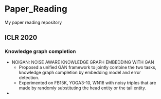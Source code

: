 # Paper_Reading
My paper reading repository
## ICLR 2020
### Knowledge graph completion
* NOIGAN: NOISE AWARE KNOWLEDGE GRAPH EMBEDDING WITH GAN
  - Proposed a unified GAN framework to jointly combine the two tasks, knowledge graph completion by embedding model and error detection.
  - Experimented on FB15K, YOGA3-10, WN18 with noisy triples that are made by randomly substituting the head entity or the tail entity.
* 
